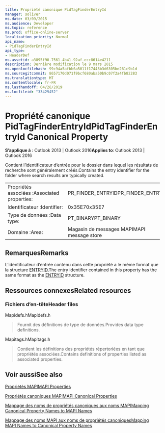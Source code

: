 ```yaml
---
title: Propriété canonique PidTagFinderEntryId
manager: soliver
ms.date: 03/09/2015
ms.audience: Developer
ms.topic: reference
ms.prod: office-online-server
localization_priority: Normal
api_name:
- PidTagFinderEntryId
api_type:
- HeaderDef
ms.assetid: a3895f90-7561-4b41-92af-ecc8614e4211
description: Dernière modification le 9 mars 2015
ms.openlocfilehash: 99c94a5afbb6a5011f17443b3d6305be261c9b1d
ms.sourcegitcommit: 8657170d071f9bcf680aba50b9c07f2a4fb82283
ms.translationtype: MT
ms.contentlocale: fr-FR
ms.lasthandoff: 04/28/2019
ms.locfileid: "33429452"
---
```

# <a name="pidtagfinderentryid-canonical-property"></a><span data-ttu-id="63b1c-103">Propriété canonique PidTagFinderEntryId</span><span class="sxs-lookup"><span data-stu-id="63b1c-103">PidTagFinderEntryId Canonical Property</span></span>

  
  
<span data-ttu-id="63b1c-104">**S’applique à** : Outlook 2013 | Outlook 2016</span><span class="sxs-lookup"><span data-stu-id="63b1c-104">**Applies to**: Outlook 2013 | Outlook 2016</span></span> 
  
<span data-ttu-id="63b1c-105">Contient l’identificateur d’entrée pour le dossier dans lequel les résultats de recherche sont généralement créés.</span><span class="sxs-lookup"><span data-stu-id="63b1c-105">Contains the entry identifier for the folder where search results are typically created.</span></span>
  
|||
|:-----|:-----|
|<span data-ttu-id="63b1c-106">Propriétés associées :</span><span class="sxs-lookup"><span data-stu-id="63b1c-106">Associated properties:</span></span>  <br/> |<span data-ttu-id="63b1c-107">PR_FINDER_ENTRYID</span><span class="sxs-lookup"><span data-stu-id="63b1c-107">PR_FINDER_ENTRYID</span></span>  <br/> |
|<span data-ttu-id="63b1c-108">Identificateur :</span><span class="sxs-lookup"><span data-stu-id="63b1c-108">Identifier:</span></span>  <br/> |<span data-ttu-id="63b1c-109">0x35E7</span><span class="sxs-lookup"><span data-stu-id="63b1c-109">0x35E7</span></span>  <br/> |
|<span data-ttu-id="63b1c-110">Type de données :</span><span class="sxs-lookup"><span data-stu-id="63b1c-110">Data type:</span></span>  <br/> |<span data-ttu-id="63b1c-111">PT_BINARY</span><span class="sxs-lookup"><span data-stu-id="63b1c-111">PT_BINARY</span></span>  <br/> |
|<span data-ttu-id="63b1c-112">Domaine :</span><span class="sxs-lookup"><span data-stu-id="63b1c-112">Area:</span></span>  <br/> |<span data-ttu-id="63b1c-113">Magasin de messages MAPI</span><span class="sxs-lookup"><span data-stu-id="63b1c-113">MAPI message store</span></span>  <br/> |
   
## <a name="remarks"></a><span data-ttu-id="63b1c-114">Remarques</span><span class="sxs-lookup"><span data-stu-id="63b1c-114">Remarks</span></span>

<span data-ttu-id="63b1c-115">L’identificateur d’entrée contenu dans cette propriété a le même format que la structure [ENTRYID.](entryid.md)</span><span class="sxs-lookup"><span data-stu-id="63b1c-115">The entry identifier contained in this property has the same format as the [ENTRYID](entryid.md) structure.</span></span> 
  
## <a name="related-resources"></a><span data-ttu-id="63b1c-116">Ressources connexes</span><span class="sxs-lookup"><span data-stu-id="63b1c-116">Related resources</span></span>

### <a name="header-files"></a><span data-ttu-id="63b1c-117">Fichiers d’en-tête</span><span class="sxs-lookup"><span data-stu-id="63b1c-117">Header files</span></span>

<span data-ttu-id="63b1c-118">Mapidefs.h</span><span class="sxs-lookup"><span data-stu-id="63b1c-118">Mapidefs.h</span></span>
  
> <span data-ttu-id="63b1c-119">Fournit des définitions de type de données.</span><span class="sxs-lookup"><span data-stu-id="63b1c-119">Provides data type definitions.</span></span>
    
<span data-ttu-id="63b1c-120">Mapitags.h</span><span class="sxs-lookup"><span data-stu-id="63b1c-120">Mapitags.h</span></span>
  
> <span data-ttu-id="63b1c-121">Contient les définitions des propriétés répertoriées en tant que propriétés associées.</span><span class="sxs-lookup"><span data-stu-id="63b1c-121">Contains definitions of properties listed as associated properties.</span></span>
    
## <a name="see-also"></a><span data-ttu-id="63b1c-122">Voir aussi</span><span class="sxs-lookup"><span data-stu-id="63b1c-122">See also</span></span>



[<span data-ttu-id="63b1c-123">Propriétés MAPI</span><span class="sxs-lookup"><span data-stu-id="63b1c-123">MAPI Properties</span></span>](mapi-properties.md)
  
[<span data-ttu-id="63b1c-124">Propriétés canoniques MAPI</span><span class="sxs-lookup"><span data-stu-id="63b1c-124">MAPI Canonical Properties</span></span>](mapi-canonical-properties.md)
  
[<span data-ttu-id="63b1c-125">Mappage des noms de propriétés canoniques aux noms MAPI</span><span class="sxs-lookup"><span data-stu-id="63b1c-125">Mapping Canonical Property Names to MAPI Names</span></span>](mapping-canonical-property-names-to-mapi-names.md)
  
[<span data-ttu-id="63b1c-126">Mappage des noms MAPI aux noms de propriétés canoniques</span><span class="sxs-lookup"><span data-stu-id="63b1c-126">Mapping MAPI Names to Canonical Property Names</span></span>](mapping-mapi-names-to-canonical-property-names.md)


